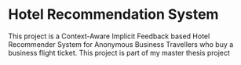 # Hotel Recommendation System
This project is a Context-Aware Implicit Feedback based Hotel Recommender System for Anonymous Business Travellers who buy a business flight ticket. This project is part of my master thesis project
